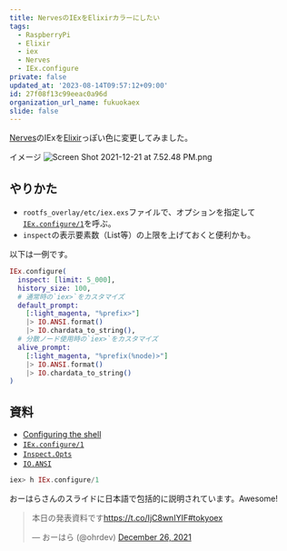 ```yaml
---
title: NervesのIExをElixirカラーにしたい
tags:
  - RaspberryPi
  - Elixir
  - iex
  - Nerves
  - IEx.configure
private: false
updated_at: '2023-08-14T09:57:12+09:00'
id: 27f08f13c99eeac0a96d
organization_url_name: fukuokaex
slide: false
---
```

[Nerves]のIExを[Elixir]っぽい色に変更してみました。

イメージ
![Screen Shot 2021-12-21 at 7.52.48 PM.png](https://qiita-image-store.s3.ap-northeast-1.amazonaws.com/0/82804/7b9222d2-0a61-ca40-2b4c-c703194d81a7.png)

[elixir]: https://elixir-lang.org/docs.html
[nerves]: https://hexdocs.pm/nerves/getting-started.html

## やりかた

- `rootfs_overlay/etc/iex.exs`ファイルで、オプションを指定して[`IEx.configure/1`]を呼ぶ。
- `inspect`の表示要素数（List等）の上限を上げておくと便利かも。

以下は一例です。

```elixir:rootfs_overlay/etc/iex.exs
IEx.configure(
  inspect: [limit: 5_000],
  history_size: 100,
  # 通常時の`iex>`をカスタマイズ
  default_prompt:
    [:light_magenta, "%prefix>"]
    |> IO.ANSI.format()
    |> IO.chardata_to_string(),
  # 分散ノード使用時の`iex>`をカスタマイズ
  alive_prompt:
    [:light_magenta, "%prefix(%node)>"]
    |> IO.ANSI.format()
    |> IO.chardata_to_string()
)
```

## 資料

- [Configuring the shell]
- [`IEx.configure/1`]
- [`Inspect.Opts`]
- [`IO.ANSI`]

```elixir
iex> h IEx.configure/1
```

おーはらさんのスライドに日本語で包括的に説明されています。Awesome!

<blockquote class="twitter-tweet"><p lang="ja" dir="ltr">本日の発表資料です<a href="https://t.co/IjC8wnIYIF">https://t.co/IjC8wnIYIF</a><a href="https://twitter.com/hashtag/tokyoex?src=hash&amp;ref_src=twsrc%5Etfw">#tokyoex</a></p>&mdash; おーはら (@ohrdev) <a href="https://twitter.com/ohrdev/status/1474968395087237121?ref_src=twsrc%5Etfw">December 26, 2021</a></blockquote> <script async src="https://platform.twitter.com/widgets.js" charset="utf-8"></script>

<!-- Links -->

[`.iex.exs`]: https://hexdocs.pm/iex/IEx.html#module-the-iex-exs-file
[`io.ansi`]: https://hexdocs.pm/elixir/IO.ANSI.html
[`iex.configure/1`]: https://hexdocs.pm/iex/IEx.html#configure/1
[`inspect.opts`]: https://hexdocs.pm/elixir/Inspect.Opts.html
[configuring the shell]: https://hexdocs.pm/iex/IEx.html#module-configuring-the-shell
